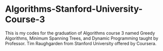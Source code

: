 # Algorithms-Stanford-University-Course-3
This is my codes for the graduation of Algorithms course 3 named Greedy Algorithms, Minimum Spanning Trees, and Dynamic Programming
taught by Professor. Tim Raughgarden from Stanford University offered by Coursera.

